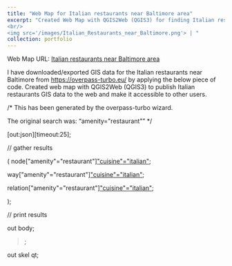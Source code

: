 ```yaml
---
title: "Web Map for Italian restaurants near Baltimore area"
excerpt: "Created Web Map with QGIS2Web (QGIS3) for finding Italian restaurants near Baltimore area<br/>
<br/>
<img src='/images/Italian_Restaurants_near_Baltimore.png'> | "
collection: portfolio
---
```


Web Map URL:
[Italian restaurants near Baltimore area](https://italianrestaurant.s3.amazonaws.com/qgis2web_2023_05_10-16_32_12_096332/index.html#10/39.4008/-76.4407)

I have downloaded/exported GIS data for the Italian restaurants near Baltimore from https://overpass-turbo.eu/ by applying the below piece of code.
Created web map with QGIS2Web (QGIS3) to publish Italian restaurants GIS data to the web and make it accessible to other users. 

/*
This has been generated by the overpass-turbo wizard.

The original search was: “amenity="restaurant"”
*/

[out:json][timeout:25];

// gather results

(
node["amenity"="restaurant"]["cuisine"="italian"]({{bbox}});

way["amenity"="restaurant"]["cuisine"="italian"]({{bbox}});

relation["amenity"="restaurant"]["cuisine"="italian"]({{bbox}});

);

// print results

out body;

>;

out skel qt;



